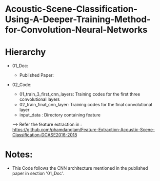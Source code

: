 # Acoustic-Scene-Classification-Using-A-Deeper-Training-Method-for-Convolution-Neural-Networks

# Hierarchy
- 01_Doc: 
    + Published Paper:

- 02_Code:
    + 01_train_3_first_cnn_layers: Training codes for the first three convolutional layers
    + 02_train_final_cnn_layer: Training codes for the final convolutional layer
    + input_data : Directory containing feature 
    
    --> Refer the feature extraction in : https://github.com/phamdanglam/Feature-Extraction-Acoustic-Scene-Classification-DCASE2016-2018    
    
# Notes:
- This Code follows the CNN architecture mentioned in the published paper in section '01_Doc'.

